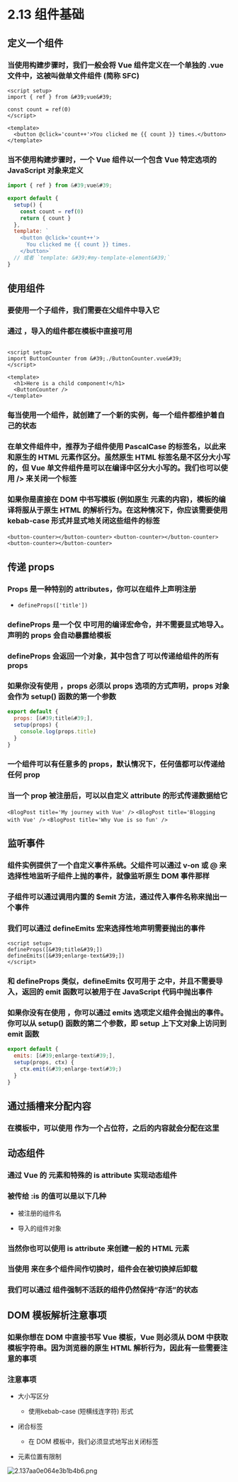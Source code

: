 # 2.13 组件基础

## 定义一个组件

### 当使用构建步骤时，我们一般会将 Vue 组件定义在一个单独的 .vue 文件中，这被叫做单文件组件 (简称 SFC)

```vue
<script setup>
import { ref } from &#39;vue&#39;

const count = ref(0)
</script>

<template>
  <button @click='count++'>You clicked me {{ count }} times.</button>
</template>
```
### 当不使用构建步骤时，一个 Vue 组件以一个包含 Vue 特定选项的 JavaScript 对象来定义

```js
import { ref } from &#39;vue&#39;

export default {
  setup() {
    const count = ref(0)
    return { count }
  },
  template: `
    <button @click='count++'>
      You clicked me {{ count }} times.
    </button>`
  // 或者 `template: &#39;#my-template-element&#39;`
}
```
## 使用组件

### 要使用一个子组件，我们需要在父组件中导入它

### 通过 ，导入的组件都在模板中直接可用

```vue

<script setup>
import ButtonCounter from &#39;./ButtonCounter.vue&#39;
</script>

<template>
  <h1>Here is a child component!</h1>
  <ButtonCounter />
</template>
```
### 每当使用一个组件，就创建了一个新的实例，每一个组件都维护着自己的状态

### 在单文件组件中，推荐为子组件使用 PascalCase 的标签名，以此来和原生的 HTML 元素作区分。虽然原生 HTML 标签名是不区分大小写的，但 Vue 单文件组件是可以在编译中区分大小写的。我们也可以使用 /> 来关闭一个标签

### 如果你是直接在 DOM 中书写模板 (例如原生  元素的内容)，模板的编译将服从于原生 HTML 的解析行为。在这种情况下，你应该需要使用 kebab-case 形式并显式地关闭这些组件的标签

<!-- 如果模板时写在 DOM 中 -->
`<button-counter></button-counter>`
`<button-counter></button-counter>`
`<button-counter></button-counter>`
## 传递 props

### Props 是一种特别的 attributes，你可以在组件上声明注册

- `defineProps(['title'])`

### defineProps 是一个仅  中可用的编译宏命令，并不需要显式地导入。声明的 props 会自动暴露给模板

### defineProps 会返回一个对象，其中包含了可以传递给组件的所有 props

### 如果你没有使用 ，props 必须以 props 选项的方式声明，props 对象会作为 setup() 函数的第一个参数

```js
export default {
  props: [&#39;title&#39;],
  setup(props) {
    console.log(props.title)
  }
}
```
### 一个组件可以有任意多的 props，默认情况下，任何值都可以传递给任何 prop

### 当一个 prop 被注册后，可以以自定义 attribute 的形式传递数据给它

`<BlogPost title='My journey with Vue' />`
`<BlogPost title='Blogging with Vue' />`
`<BlogPost title='Why Vue is so fun' />`
## 监听事件

### 组件实例提供了一个自定义事件系统。父组件可以通过 v-on 或 @ 来选择性地监听子组件上抛的事件，就像监听原生 DOM 事件那样

### 子组件可以通过调用内置的 $emit 方法，通过传入事件名称来抛出一个事件

### 我们可以通过 defineEmits 宏来选择性地声明需要抛出的事件

<!-- BlogPost.vue -->
```vue
<script setup>
defineProps([&#39;title&#39;])
defineEmits([&#39;enlarge-text&#39;])
</script>
```
### 和 defineProps 类似，defineEmits 仅可用于  之中，并且不需要导入，返回的 emit 函数可以被用于在 JavaScript 代码中抛出事件

### 如果你没有在使用 ，你可以通过 emits 选项定义组件会抛出的事件。你可以从 setup() 函数的第二个参数，即 setup 上下文对象上访问到 emit 函数

```js
export default {
  emits: [&#39;enlarge-text&#39;],
  setup(props, ctx) {
    ctx.emit(&#39;enlarge-text&#39;)
  }
}
```
## 通过插槽来分配内容

### 在模板中，可以使用 作为一个占位符，之后的内容就会分配在这里

## 动态组件

### 通过 Vue 的  元素和特殊的 is attribute 实现动态组件

### 被传给 :is 的值可以是以下几种

- 被注册的组件名

- 导入的组件对象

### 当然你也可以使用 is attribute 来创建一般的 HTML 元素

### 当使用  来在多个组件间作切换时，组件会在被切换掉后卸载

### 我们可以通过  组件强制不活跃的组件仍然保持“存活”的状态

## DOM 模板解析注意事项

### 如果你想在 DOM 中直接书写 Vue 模板，Vue 则必须从 DOM 中获取模板字符串。因为浏览器的原生 HTML 解析行为，因此有一些需要注意的事项

### 注意事项

- 大小写区分

	- 使用kebab-case (短横线连字符) 形式

- 闭合标签

	- 在 DOM 模板中，我们必须显式地写出关闭标签

- 元素位置有限制


![2.137aa0e064e3b1b4b6.png](https://img.picgo.net/2024/02/10/2.137aa0e064e3b1b4b6.png)